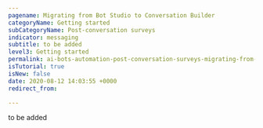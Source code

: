 ```yaml
---
pagename: Migrating from Bot Studio to Conversation Builder
categoryName: Getting started
subCategoryName: Post-conversation surveys
indicator: messaging
subtitle: to be added
level3: Getting started
permalink: ai-bots-automation-post-conversation-surveys-migrating-from-bot-studio-to-conversation-builder.html
isTutorial: true
isNew: false
date: 2020-08-12 14:03:55 +0000
redirect_from:

---
```


to be added